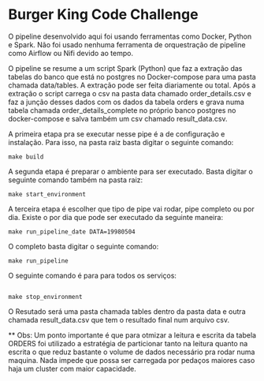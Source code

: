 # Burger King Code Challenge

O pipeline desenvolvido aqui foi usando ferramentas como Docker, Python e Spark. Não foi usado nenhuma ferramenta de orquestração de pipeline como Airflow ou Nifi devido ao tempo. 

O pipeline se resume a um script Spark (Python) que faz a extração das tabelas do banco que está no postgres no Docker-compose para uma pasta chamada data/tables. A extração pode ser feita diariamente ou total. Após a extração o script carrega o csv na pasta data chamado order_details.csv e faz a junção desses dados com os dados da tabela orders e grava numa tabela chamada order_details_complete no próprio banco postgres no docker-compose e salva também um csv chamado result_data.csv.

A primeira etapa pra se executar nesse pipe é a de configuração e instalação. Para isso, na pasta raiz basta digitar o seguinte comando:

```
make build

```

A segunda etapa é preparar o ambiente para ser executado. Basta digitar o seguinte comando também na pasta raiz:

```
make start_environment

```

A terceira etapa é escolher que tipo de pipe vai rodar, pipe completo ou por dia. Existe o por dia que pode ser executado da seguinte maneira:

```
make run_pipeline_date DATA=19980504

```

O completo basta digitar o seguinte comando:

```
make run_pipeline

```

O seguinte comando é para para todos os serviços:

```

make stop_environment

```


O Resutado será uma pasta chamada tables dentro da pasta data e outra chamada result_data.csv que tem o resultado final num arquivo csv.


** Obs: Um ponto importante é que para otmizar a leitura e escrita da tabela ORDERS foi utilizado a estratégia de particionar tanto na leitura quanto na escrita o que reduz bastante o volume de dados necessário pra rodar numa maquina. Nada impede que possa ser carregada por pedaços maiores caso haja um cluster com maior capacidade.